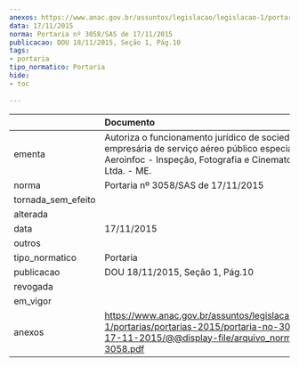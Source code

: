 ```yaml
---
anexos: https://www.anac.gov.br/assuntos/legislacao/legislacao-1/portarias/portarias-2015/portaria-no-3058-sas-de-17-11-2015/@@display-file/arquivo_norma/PA2015-3058.pdf
data: 17/11/2015
norma: Portaria nº 3058/SAS de 17/11/2015
publicacao: DOU 18/11/2015, Seção 1, Pág.10
tags:
- portaria
tipo_normatico: Portaria
hide: 
- toc 
 
---
```


|                    | Documento                                                                                                                                                            |
|:-------------------|:---------------------------------------------------------------------------------------------------------------------------------------------------------------------|
| ementa             | Autoriza o funcionamento jurídico de sociedade empresária de serviço aéreo público especializado - Aeroinfoc - Inspeção, Fotografia e Cinematografia S/S Ltda. - ME. |
| norma              | Portaria nº 3058/SAS de 17/11/2015                                                                                                                                   |
| tornada_sem_efeito |                                                                                                                                                                      |
| alterada           |                                                                                                                                                                      |
| data               | 17/11/2015                                                                                                                                                           |
| outros             |                                                                                                                                                                      |
| tipo_normatico     | Portaria                                                                                                                                                             |
| publicacao         | DOU 18/11/2015, Seção 1, Pág.10                                                                                                                                      |
| revogada           |                                                                                                                                                                      |
| em_vigor           |                                                                                                                                                                      |
| anexos             | https://www.anac.gov.br/assuntos/legislacao/legislacao-1/portarias/portarias-2015/portaria-no-3058-sas-de-17-11-2015/@@display-file/arquivo_norma/PA2015-3058.pdf    |